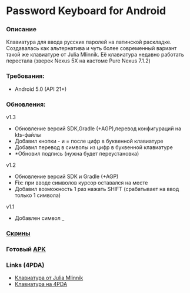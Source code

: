# Password Keyboard for Android

### Описание
Клавиатура для ввода русских паролей на латинской раскладке.
Создавалась как альтернатива и чуть более современный вариант такой же клавиатуре от Julia Mlinnik.
Её клавиатура недавно работать перестала (зверек Nexus 5X на кастоме Pure Nexus 7.1.2)

### Требования:
- Android 5.0 (API 21+)

### Обновления:
v1.3
- Обновление версий SDK,Gradle (+AGP),перевод конфигураций на kts-файлы
- Добавил кнопки - и = после цифр в буквенной клавиатуре
- Добавил перевод в символы из цифр в буквенной клавиатуре
- *Обновил подпись (нужна будет переустановка)

v1.2
- Обновление версий SDK и Gradle (+AGP)
- Fix: при вводе символов курсор оставался на месте
- Добавил возможность 1 раз нажать SHIFT (срабатывает на ввод только 1 символа)

v1.1
- Добавлен символ _

### [Скрины](/tree/master/files/screenshots)

### Готовый [APK](/blob/master/files/Password%20Keyboard.apk)

### Links (4PDA)
- [Клавиатура от Julia Mlinnik](https://4pda.to/forum/index.php?showtopic=311777)<br/>
- [Клавиатура на 4PDA](https://4pda.to/forum/index.php?showtopic=848778)
